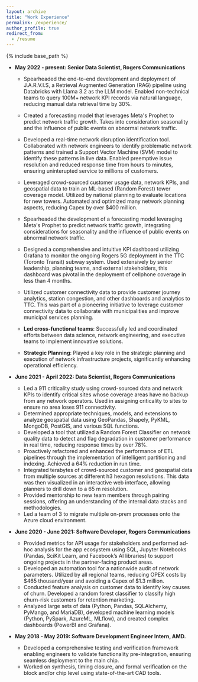 ```yaml
---
layout: archive
title: "Work Experience"
permalink: /experience/
author_profile: true
redirect_from:
  - /resume
---
```

  
{% include base_path %}



* **May 2022 - present: Senior Data Scientist, Rogers Communications**
  * Spearheaded the end-to-end development and deployment of J.A.R.V.I.S, a Retrieval Augmented Generation (RAG) pipeline using Databricks with Llama 3.2 as the LLM model. Enabled non-technical teams to query 100M+ network KPI records via natural language, reducing manual data retrieval time by 30%. 
  * Created a forecasting model that leverages Meta's Prophet to predict network traffic growth. Takes into consideration seasonality and the influence of public events on abnormal network traffic.
  * Developed a real-time network disruption identification tool. Collaborated with network engineers to identify problematic network patterns and trained a Support Vector Machine (SVM) model to identify these patterns in live data. Enabled preemptive issue resolution and reduced response time from hours to minutes, ensuring uninterupted service to millions of customers.
  * Leveraged crowd-sourced customer usage data, network KPIs, and geospatial data to train an ML-based (Random Forest) tower coverage model. Utilized by national planning to evaluate locations for new towers. Automated and optimized many network planning aspects, reducing Capex by over $400 million.
  * Spearheaded the development of a forecasting model leveraging Meta's Prophet to predict network traffic growth, integrating considerations for seasonality and the influence of public events on abnormal network traffic.
  * Designed a comprehensive and intuitive KPI dashboard utilizing Grafana to monitor the ongoing Rogers 5G deployment in the TTC (Toronto Transit) subway system. Used extensively by senior leadership, planning teams, and external stakeholders, this dashboard was pivotal in the deployment of cellphone coverage in less than 4 months. 
  * Utilized customer connectivity data to provide customer journey analytics, station congestion, and other dashboards and analytics to TTC. This was part of a pioneering initiative to leverage customer connectivity data to collaborate with municipalities and improve municipal services planning.

  * **Led cross-functional teams**: Successfully led and coordinated efforts between data science, network engineering, and executive teams to implement innovative solutions.
  * **Strategic Planning**: Played a key role in the strategic planning and execution of network infrastructure projects, significantly enhancing operational efficiency.

* **June 2021 - April 2022: Data Scientist, Rogers Communications**
  * Led a 911 criticality study using crowd-sourced data and network KPIs to identify critical sites whose coverage areas have no backup from any network operators. Used in assigning criticality to sites to ensure no area loses 911 connectivity.
  * Determined appropriate techniques, models, and extensions to analyze geospatial data using GeoPandas, Shapely, PyKML, MongoDB, PostGIS, and various SQL functions.
  * Developed a tool that utilized a Random Forest Classifier on network quality data to detect and flag degradation in customer performance in real time, reducing response times by over 78%.
  * Proactively refactored and enhanced the performance of ETL pipelines through the implementation of intelligent partitioning and indexing. Achieved a 64% reduction in run time.
  * Integrated terabytes of crowd-sourced customer and geospatial data from multiple sources at different h3 hexagon resolutions. This data was then visualized in an interactive web interface, allowing planners to drill down to a 65 m resolution.
  * Provided mentorship to new team members through pairing sessions, offering an understanding of the internal data stacks and methodologies.
  * Led a team of 3 to migrate multiple on-prem processes onto the Azure cloud environment.



* **June 2020 - June 2021: Software Developer, Rogers Communications**
  * Provided metrics for API usage for stakeholders and performed ad-hoc analysis for the app ecosystem using SQL, Jupyter Notebooks (Pandas, SciKit Learn, and Facebook’s AI libraries) to support ongoing projects in the partner-facing product areas.
  * Developed an automation tool for a nationwide audit of network parameters. Utilized by all regional teams, reducing OPEX costs by $465 thousand/year and avoiding a Capex of $1.3 million.
  * Conducted feature analysis on customer data to identify key causes of churn. Developed a random forest classifier to classify high churn-risk customers for retention marketing.
  * Analyzed large sets of data (Python, Pandas, SQLAlchemy, PyMango, and MariaDB), developed machine learning models (Python, PySpark, AzureML, MLflow), and created complex dashboards (PowerBI and Grafana).

* **May 2018 - May 2019: Software Development Engineer Intern, AMD.**
    * Developed a comprehensive testing and verification framework enabling engineers to validate functionality pre-integration, ensuring seamless deployment to the main chip.
    * Worked on synthesis, timing closure, and formal verification on the block and/or chip level using state-of-the-art CAD tools.
 